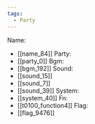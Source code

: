 ```yaml
---
tags:
  - Party
---
```

Name:
- [[name_84]]
Party:
- [[party_0]]
Bgm:
- [[bgm_192]]
Sound:
- [[sound_15]]
- [[sound_7]]
- [[sound_39]]
System:
- [[system_40]]
Fn:
- [[t0100_function4]]
Flag:
- [[flag_9476]]
